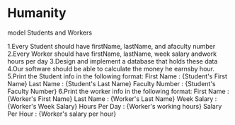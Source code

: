 # Humanity
model Students and Workers

1.Every Student should have firstName, lastName, and afaculty number
2.Every Worker should have firstName, lastName, week salary andwork hours per day
3.Design and implement a database that holds these data
4.Our software should be able to calculate the money he earnsby hour.
5.Print the Student info in the following format:
  First Name : {Student's First Name} 
  Last Name : {Student's Last Name}
  Faculty Number : {Student's Faculty Number}
6.Print the worker info in the following format:
  First Name : {Worker's First Name} 
  Last Name : {Worker's Last Name}
  Week Salary : {Worker's Week Salary}
  Hours Per Day : {Worker's working hours}
  Salary Per Hour : {Worker's salary per hour}

